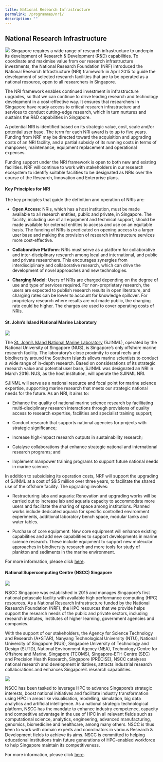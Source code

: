 ```yaml
---
title: National Research Infrastructure
permalink: /programmes/nri/
description: ""
---
```

## National Research Infrastructure ##
![](/images/Programmes/downtown-core-of-singapore.jpg)
Singapore requires a wide range of research infrastructure to underpin its development of Research & Development (R&D) capabilities. To coordinate and maximise value from our research infrastructure investments, the National Research Foundation (NRF) introduced the National Research Infrastructure (NRI) framework in April 2015 to guide the development of selected research facilities that are to be operated as a national resource, open to all researchers in Singapore.  
  
The NRI framework enables continued investment in infrastructure upgrades, so that we can continue to drive leading research and technology development in a cost-effective way. It ensures that researchers in Singapore have ready access to critical research infrastructure and services to conduct cutting-edge research, which in turn nurtures and sustains the R&D capabilities in Singapore.  
  
A potential NRI is identified based on its strategic value, cost, scale and/or potential user base. The term for each NRI award is to up to five years. Funding from NRF may be directed toward the acquisition and upgrading costs of an NRI facility, and a partial subsidy of its running costs in terms of manpower, maintenance, equipment replacement and operational expenses.  
  
Funding support under the NRI framework is open to both new and existing facilities. NRF will continue to work with stakeholders in our research ecosystem to identify suitable facilities to be designated as NRIs over the course of the Research, Innovation and Enterprise plans. 

#### Key Principles for NRI ####

The key principles that guide the definition and operation of NRIs are:  

*   **Open Access**: NRIs, which has a host institution, must be made available to all research entities, public and private, in Singapore. The facility, including use of all equipment and technical support, should be made available for external entities to access and use on an equitable basis. The funding of NRIs is predicated on opening access to a larger user base and making the provision of research infrastructure services more cost-effective.  
      
    
*   **Collaborative Platform**: NRIs must serve as a platform for collaborative and inter-disciplinary research among local and international, and public and private researchers. This encourages synergies from interdisciplinary and collaborative research, which can drive the development of novel approaches and new technologies.  
      
    
*   **Charging Model**: Users of NRIs are charged depending on the degree of use and type of services required. For non-proprietary research, the users are expected to publish research results in open literature, and charging rates can be lower to account for knowledge spillover. For proprietary research where results are not made public, the charging rate could be higher. The charges are used to cover operating costs of NRIs.

#### St. John’s Island National Marine Laboratory ####

![](/images/Programmes/sjinml-logo-circle.png)

The [St. John’s Island National Marine Laboratory](http://sjinml.nus.edu.sg/) (SJINML), operated by the National University of Singapore (NUS), is Singapore’s only offshore marine research facility. The laboratory’s close proximity to coral reefs and biodiversity around the Southern Islands allows marine scientists to conduct a wide range of in-depth research. Based on considerations of its strategic research value and potential user base, SJINML was designated an NRI in March 2016. NUS, as the host institution, will operate the SJINML NRI.  
  
SJINML will serve as a national resource and focal point for marine science expertise, supporting marine research that meets our strategic national needs for the future. As an NRI, it aims to:

*   Enhance the quality of national marine science research by facilitating multi-disciplinary research interactions through provisions of quality access to research expertise, facilities and specialist training support;  
      
    
*   Conduct research that supports national agencies for projects with strategic significance;  
      
    
*   Increase high-impact research outputs in sustainability research;  
      
    
*   Catalyse collaborations that enhance strategic national and international research programs; and  
      
    
*   Implement manpower training programs to support future national needs in marine science.

In addition to subsidising its operation costs, NRF will support the upgrading of SJINML at a cost of $9.5 million over three years, to facilitate the shared use of the offshore facility. The upgrading involves:

*   Restructuring labs and aquaria: Renovation and upgrading works will be carried out to increase lab and aquaria capacity to accommodate more users and facilitate the sharing of space among institutions. Planned works include dedicated aquaria for specific controlled environment experiments, additional laboratory bench space, modular tanks and water tables.  
      
    
*   Purchase of core equipment: New core equipment will enhance existing capabilities and add new capabilities to support developments in marine science research. These include equipment to support new molecular approaches in biodiversity research and more tools for study of plankton and sediments in the marine environment.

For more information, please click [here](https://sjinml.nus.edu.sg/).

#### National Supercomputing Centre (NSCC) Singapore ####

![](/images/Programmes/nscc%20logo-colour.png)

NSCC Singapore was established in 2015 and manages Singapore’s first national petascale facility with available high performance computing (HPC) resources. As a National Research Infrastructure funded by the National Research Foundation (NRF), the HPC resources that we provide helps support the research needs of the public and private sectors, including research institutes, institutes of higher learning, government agencies and companies. 

With the support of our stakeholders, the Agency for Science Technology and Research (A*STAR), Nanyang Technological University (NTU), National University of Singapore (NUS), Singapore University of Technology and Design (SUTD), National Environment Agency (NEA), Technology Centre for Offshore and Marine, Singapore (TCOMS), Singapore-ETH Centre (SEC) and Precision Health Research, Singapore (PRECISE),  NSCC catalyses national research and development initiatives, attracts industrial research collaborations and enhances Singapore’s research capabilities.

![](/images/Programmes/nscc%20aspire%202a.jpg)

NSCC has been tasked to leverage HPC to advance Singapore’s strategic interests, boost national initiatives and facilitate industry transformation using HPC in areas like visualisation, modelling, simulation, big data analytics and artificial intelligence. As a national strategic technological platform, NSCC has the mandate to enhance industry competence, capacity and competitive advantage in the use of HPC in all relevant fields such as computational science, analytics, engineering, advanced manufacturing, genomics, biomedicine and healthcare, among many others. NSCC is thus keen to work with domain experts and coordinators in various Research & Development fields to achieve its aims. NSCC is committed to helping educational institutions train future generations of HPC-enabled workforce to help Singapore maintain its competitiveness. 

For more information, please click [here](https://www.nscc.sg/).